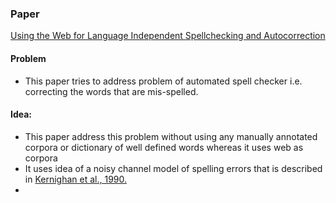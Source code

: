 ### Paper
[Using the Web for Language Independent Spellchecking and Autocorrection](http://static.googleusercontent.com/media/research.google.com/en/us/pubs/archive/36180.pdf) 

#### Problem
- This paper tries to address problem of automated spell checker i.e. correcting the words that are mis-spelled. 

#### Idea:
- This paper address this problem without using any manually annotated corpora or dictionary of well defined words whereas it uses web as corpora
- It uses idea of a noisy channel model of spelling errors that is described in [Kernighan et al., 1990.](http://www.aclweb.org/anthology/C90-2036)
- 
